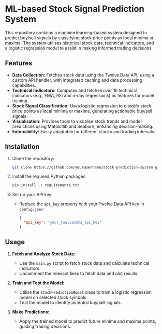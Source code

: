 # ML-based Stock Signal Prediction System
This repository contains a machine learning-based system designed to predict buy/sell signals by classifying stock price points as local minima or maxima. The system utilises historical stock data, technical indicators, and a logistic regression model to assist in making informed trading decisions.

## Features
- **Data Collection:** Fetches stock data using the Twelve Data API, using a custom API handler, with integrated caching and data processing capabilities.
- **Technical Indicators:** Computes and fetches over 10 technical indicators (e.g., EMA, RSI and n-day regressions) as features for model training. 
- **Stock Signal Classification:** Uses logistic regression to classify stock price points as local minima or maxima, generating actionable buy/sell signals.
- **Visualisation:** Provides tools to visualise stock trends and model predictions using Matplotlib and Seaborn, enhancing decision-making.
- **Extensibility:** Easily adaptable for different stocks and trading intervals.

## Installation

1. Clone the repository:
   ```bash
   git clone https://github.com/yourusername/stock-prediction-system.git
   ```
   
2. Install the required Python packages:
   ```bash
   pip install -r requirements.txt
   ```
3. Set up your API key:
   - Replace the `api_key` property with your Twelve Data API key in `config.json`:
     ```json
     {
       "api_key": "your_twelvedata_api_key"
     }
     ```

## Usage

1. **Fetch and Analyze Stock Data:**
   - Use the `main.py` script to fetch stock data and calculate technical indicators.
   - Uncomment the relevant lines to fetch data and plot results.

2. **Train and Test the Model:**
   - Utilise the `StockPredictionModel` class to train a logistic regression model on selected stock symbols.
   - Test the model to identify potential buy/sell signals.

3. **Make Predictions:**
   - Apply the trained model to predict future minima and maxima points, guiding trading decisions.

